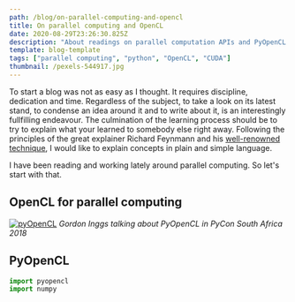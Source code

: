 ```yaml
---
path: /blog/on-parallel-computing-and-opencl
title: On parallel computing and OpenCL 
date: 2020-08-29T23:26:30.825Z
description: "About readings on parallel computation APIs and PyOpenCL. "
template: blog-template
tags: ["parallel computing", "python", "OpenCL", "CUDA"]
thumbnail: /pexels-544917.jpg
---
```

To start a blog was not as easy as I thought. It requires discipline, dedication and time. Regardless of the subject, to take a look on its latest stand, to condense an idea around it and to write about it, is an interestingly fullfilling endeavour. The culmination of the learning process should be to try to explain what your learned to somebody else right away. Following the principles of the great explainer Richard Feynmann and his [well-renowned technique](https://www.youtube.com/watch?v=GD-_fcpylcE), I would like to explain concepts in plain and simple language.  

I have been reading and working lately around parallel computing. So let's start with that. 

## OpenCL for parallel computing

[![pyOpenCL](http://img.youtube.com/vi/hqieYt9sXPU/0.jpg)](http://www.youtube.com/watch?v=hqieYt9sXPU "pyOpenCL")
*Gordon Inggs talking about PyOpenCL in PyCon South Africa 2018*


## PyOpenCL

```python
import pyopencl
import numpy
```